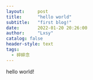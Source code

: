 ```yaml
---
layout:     post
title:      "hello world"
subtitle:   "first blog!"
date:       2022-01-20 20:26:00
author:     "Lxsy"
catalog: false
header-style: text
tags:
  - 碎碎念
---
```


hello world!


